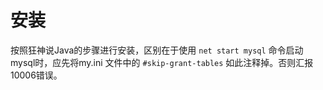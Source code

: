 # 安装

按照狂神说Java的步骤进行安装，区别在于使用 `net start mysql` 命令启动mysql时，应先将my.ini 文件中的 `#skip-grant-tables` 如此注释掉。否则汇报10006错误。